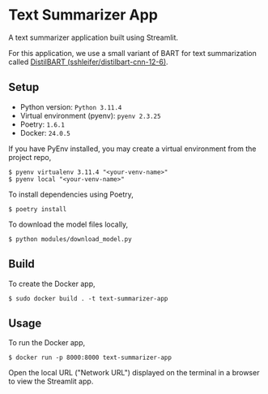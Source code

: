 # Text Summarizer App

A text summarizer application built using Streamlit.

For this application, we use a small variant of BART for text summarization called [DistilBART (sshleifer/distilbart-cnn-12-6)](https://huggingface.co/sshleifer/distilbart-cnn-12-6).

## Setup

- Python version: `Python 3.11.4`
- Virtual environment (pyenv): `pyenv 2.3.25`
- Poetry: `1.6.1`
- Docker: `24.0.5`

If you have PyEnv installed, you may create a virtual environment from the project repo,

```shell
$ pyenv virtualenv 3.11.4 "<your-venv-name>"
$ pyenv local "<your-venv-name>"
```

To install dependencies using Poetry,

```shell
$ poetry install
```

To download the model files locally,

```shell
$ python modules/download_model.py
```

## Build

To create the Docker app,

```shell
$ sudo docker build . -t text-summarizer-app
```

## Usage

To run the Docker app,

```shell
$ docker run -p 8000:8000 text-summarizer-app
```

Open the local URL ("Network URL") displayed on the terminal in a browser to view the Streamlit app.
